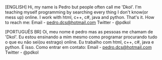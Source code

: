 [ENGLISH]
Hi, my name is Pedro but people often call me 'Dkol'. I'm teaching myself programming by searching every thing I don't know(or mess up) online. I work with html, c++, c#, java and python. That's it.
How to reach me:
Email - pedro.dcs@hotmail.com
Twitter - @pdkol

[PORTUGUÊS BR]
Oi, meu nome é pedro mas as pessoas me chamam de 'Dkol'. Eu estou ensinando a mim mesmo como programar procurando tudo o que eu não sei(ou estrago) online. Eu trabalho com html, c++, c#, java e python. É isso.
Como entrar em contato:
Email - pedro.dcs@hotmail.com
Twitter - @pdkol

<!---
dkooool/dkooool is a ✨ special ✨ repository because its `README.md` (this file) appears on your GitHub profile.
You can click the Preview link to take a look at your changes.
--->
